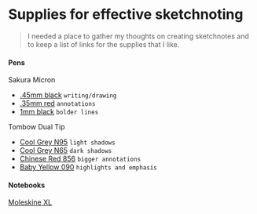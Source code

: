 # Supplies for effective sketchnoting
> I needed a place to gather my thoughts on creating sketchnotes and to keep a list of links for the supplies that I like.

#### Pens

Sakura Micron
- [.45mm black](http://amzn.com/B007OQ2RPE) `writing/drawing`
- [.35mm red](http://amzn.com/B0019CZZBW) `annotations`
- [1mm black](http://amzn.com/B0026HL23Y) `bolder lines`

Tombow Dual Tip
- [Cool Grey N95](http://amzn.com/B000KNQ0NS) `light shadows`
- [Cool Grey N65](http://amzn.com/B000KNJUOY) `dark shadows`
- [Chinese Red 856](http://amzn.com/B000XAORFQ) `bigger annotations`
- [Baby Yellow 090](http://amzn.com/B000KNJUBW) `highlights and emphasis`

#### Notebooks
[Moleskine XL](http://amzn.com/8883707265)
